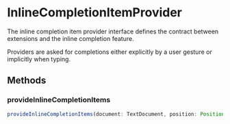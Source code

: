 # InlineCompletionItemProvider

The inline completion item provider interface defines the contract between extensions and the inline completion feature.

Providers are asked for completions either explicitly by a user gesture or implicitly when typing.

## Methods

### provideInlineCompletionItems

```typescript
provideInlineCompletionItems(document: TextDocument, position: Position, context: InlineCompletionContext, token: CancellationToken): ProviderResult<InlineCompletionList | InlineCompletionItem[]>
```

[InlineCompletionList]: InlineCompletionList.md
[ProviderResult]: ProviderResultT.md
[InlineCompletionContext]: InlineCompletionContext.md
[InlineCompletionItem]: InlineCompletionItem.md
[Position]: Position.md
[TextDocument]: TextDocument.md
[CancellationToken]: CancellationToken.md
